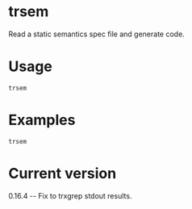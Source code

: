 # trsem

Read a static semantics spec file and generate code.

# Usage

    trsem

# Examples

    trsem

# Current version

0.16.4 -- Fix to trxgrep stdout results.
